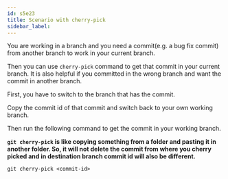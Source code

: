 ```yaml
---
id: s5e23
title: Scenario with cherry-pick
sidebar_label:
---
```



You are working in a branch and you need a commit(e.g. a bug fix commit) from another branch to work in your current branch.


Then you can use `cherry-pick` command to get that commit in your current branch. It is also helpful if you committed in the wrong branch and want the commit in another branch.


First, you have to switch to the branch that has the commit.

Copy the commit id of that commit and switch back to your own working branch.

Then run the following command to get the commit in your working branch.


**`git cherry-pick` is like copying something from a folder and pasting it in another folder. So, it will not delete the commit from where you cherry picked and in destination branch commit id will also be different.**

`git cherry-pick <commit-id>`
